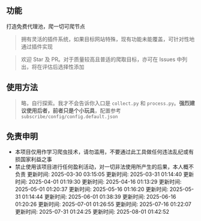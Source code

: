 <!--
 * @Author: wzdnzd
 * @Date: 2022-03-06 14:51:29
 * @Description: 
 * Copyright (c) 2022 by wzdnzd, All Rights Reserved.
-->

## 功能
打造免费代理池，爬一切可爬节点
> 拥有灵活的插件系统，如果目标网站特殊，现有功能未能覆盖，可针对性地通过插件实现

> 欢迎 Star 及 PR。对于质量较高且普适的爬取目标，亦可在 Issues 中列出，将在评估后选择性添加

## 使用方法
> 略，自行探索。我才不会告诉你入口是 `collect.py` 和 `process.py`。**强烈建议使用后者，前者只是个小玩具**，配置参考 `subscribe/config/config.default.json`

## 免责申明
+ 本项目仅用作学习爬虫技术，请勿滥用，不要通过此工具做任何违法乱纪或有损国家利益之事
+ 禁止使用该项目进行任何盈利活动，对一切非法使用所产生的后果，本人概不负责
更新时间: 2025-03-30 03:15:05
更新时间: 2025-03-31 01:14:40
更新时间: 2025-04-01 01:19:30
更新时间: 2025-04-16 01:13:29
更新时间: 2025-05-01 01:20:37
更新时间: 2025-05-16 01:16:20
更新时间: 2025-05-31 01:14:44
更新时间: 2025-06-01 01:38:39
更新时间: 2025-06-16 01:20:26
更新时间: 2025-07-01 01:26:55
更新时间: 2025-07-16 01:22:07
更新时间: 2025-07-31 01:24:25
更新时间: 2025-08-01 01:42:52
